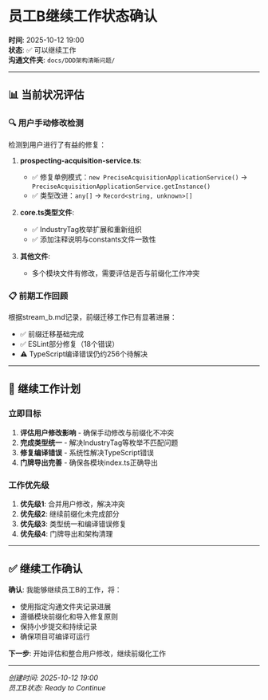 # 员工B继续工作状态确认

**时间**: 2025-10-12 19:00  
**状态**: ✅ 可以继续工作  
**沟通文件夹**: `docs/DDD架构清晰问题/`

---

## 📊 当前状况评估

### 🔍 用户手动修改检测
检测到用户进行了有益的修复：

1. **prospecting-acquisition-service.ts**:
   - ✅ 修复单例模式：`new PreciseAcquisitionApplicationService()` → `PreciseAcquisitionApplicationService.getInstance()`
   - ✅ 类型改进：`any[]` → `Record<string, unknown>[]`

2. **core.ts类型文件**:
   - ✅ IndustryTag枚举扩展和重新组织
   - ✅ 添加注释说明与constants文件一致性

3. **其他文件**:
   - 多个模块文件有修改，需要评估是否与前缀化工作冲突

### 📋 前期工作回顾
根据stream_b.md记录，前缀迁移工作已有显著进展：
- ✅ 前缀迁移基础完成
- ✅ ESLint部分修复（18个错误）
- ⚠️ TypeScript编译错误仍约256个待解决

---

## 🎯 继续工作计划

### 立即目标
1. **评估用户修改影响** - 确保手动修改与前缀化不冲突
2. **完成类型统一** - 解决IndustryTag等枚举不匹配问题
3. **修复编译错误** - 系统性解决TypeScript错误
4. **门牌导出完善** - 确保各模块index.ts正确导出

### 工作优先级
1. **优先级1**: 合并用户修改，解决冲突
2. **优先级2**: 继续前缀化未完成部分
3. **优先级3**: 类型统一和编译错误修复
4. **优先级4**: 门牌导出和架构清理

---

## ✅ 继续工作确认

**确认**: 我能够继续员工B的工作，将：
- 使用指定沟通文件夹记录进展
- 遵循模块前缀化和导入修复原则
- 保持小步提交和持续记录
- 确保项目可编译可运行

**下一步**: 开始评估和整合用户修改，继续前缀化工作

---

*创建时间: 2025-10-12 19:00*  
*员工B状态: Ready to Continue*